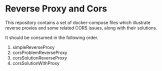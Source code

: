 # Reverse Proxy and Cors 

This repository contains a set of docker-compose files which illustrate reverse proxies and some related CORS issues, along with their solutions.

It should be consumed in the following order.

1. simpleReverseProxy
2. corsProblemReverseProxy
3. corsSolutionReverseProxy
4. corsSolutionWithProxy